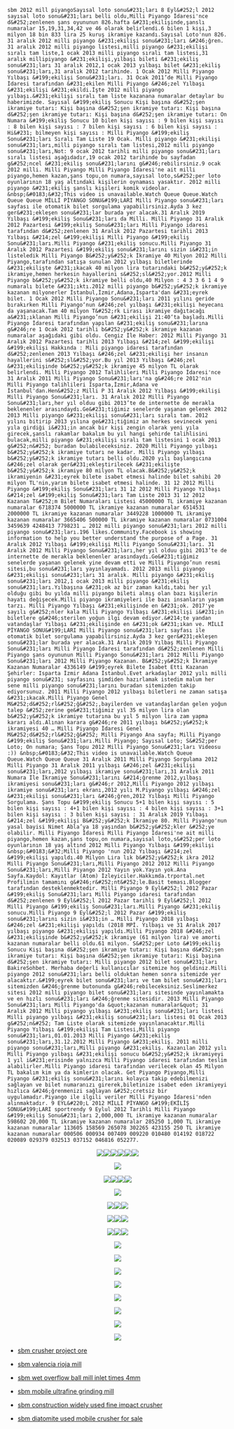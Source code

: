 
```
sbm 2012 mill piyangoSayısal loto sonu&#231;ları 8 Eyl&#252;l 2012 sayısal loto sonu&#231;ları belli oldu,Milli Piyango İdaresi'nce d&#252;zenlenen şans oyununun 826.hafta &#231;ekilişinde,şanslı numaralar 15,19,31,34,42 ve 46 olarak belirlendi.6 bilen 1 kişi,3 milyon 18 bin 833 lira 25 kuruş ikramiye kazandı.Sayısal Loto'nun 826. 31 aralık 2012 milli piyango &#231;ekilişi sonu&#231;ları &#246;ğren. 31 aralık 2012 milli piyango listesi,milli piyango &#231;ekilişi sıralı tam liste,1 ocak 2013 milli piyango sıralı tam listesi,31 aralık millipiyango &#231;ekilişi,yılbaşı bileti &#231;ekiliş sonu&#231;ları 31 aralık 2012,1 ocak 2013 yılbaşı bilet &#231;ekiliş sonu&#231;ları,31 aralık 2012 tarihinde. 1 Ocak 2012 Milli Piyango Yılbaşı &#199;ekilişi Sonu&#231;ları. 31 Ocak 2011’de Milli Piyango İdaresi tarafından &#231;ekilen Milli Piyango &#246;zel Yılbaşı &#231;ekilişi &#231;ekildi.İşte 2012 milli piyango yılbaşı.&#231;ekilişi sıralı tam liste kazanana numaralar detaylar bu haberimizde. Sayısal &#199;ekiliş Sonucu Kişi başına d&#252;şen ikramiye tutarı: Kişi başına d&#252;şen ikramiye tutarı: Kişi başına d&#252;şen ikramiye tutarı: Kişi başına d&#252;şen ikramiye tutarı: On Numara &#199;ekiliş Sonucu 10 bilen kişi sayısı : 9 bilen kişi sayısı : 8 bilen kişi sayısı : 7 bilen kişi sayısı : 6 bilen kişi sayısı : Hi&#231; bilmeyen kişi sayısı : Milli Piyango &#199;ekiliş Sonu&#231;ları Sıralı Tam Liste 19 Ocak. Milli piyango &#231;ekilişi sonu&#231;ları,milli piyango sıralı tam listesi,2012 milli piyango sonu&#231;ları,Not: 9 ocak 2012 tarihli milli piyango sonu&#231;ları sıralı listesi aşağıdadır,19 ocak 2012 tarihinde bu sayfadan g&#252;ncel &#231;ekiliş sonu&#231;larını g&#246;rebilirsiniz.9 ocak 2012 milli. Milli Piyango Milli Piyango İdaresi'ne ait milli piyango,hemen kazan,şans topu,on numara,sayısal loto,s&#252;per loto oyunlarının 18 yaş altındaki kişilerin oynaması yasaktır. 2012 milli piyango &#231;ekiliş şanslı kişileri komik videolar. &nbsp;&#0183;&#32;This video is unavailable.Watch Queue Queue.Watch Queue Queue MİLLİ PİYANGO SONU&#199;LARI Milli Piyango sonu&#231;ları sayfası ile otomatik bilet sorgulama yapabilirsiniz.Ayda 3 kez ger&#231;ekleşen sonu&#231;lar burada yer alacak.31 Aralık 2019 Yılbaşı &#199;ekiliş Sonu&#231;ları da Milli. Milli Piyango 31 Aralık 2012 Pazartesi &#199;ekiliş Sonu&#231;ları Milli Piyango idaresi tarafından d&#252;zenlenen 31 Aralık 2012 Pazartesi tarihli 2013 Yılbaşı &#214;zel &#199;ekilişi Milli Piyango &#199;ekiliş Sonu&#231;ları.Milli Piyango &#231;ekiliş sonucu.Milli Piyango 31 Aralık 2012 Pazartesi &#199;ekiliş sonu&#231;larını sizin i&#231;in listeledik Milli Piyango B&#252;y&#252;k İkramiye 40 Milyon 2012 Milli Piyango,tarafından satışa sunulan 2012 yılbaşı biletlerinde &#231;ekilişte &#231;ıkacak 40 milyon lira tutarındaki b&#252;y&#252;k ikramiye,hemen herkesin hayallerini s&#252;sl&#252;yor.2012 Milli Piyango b&#252;y&#252;k ikramiye belli oldu,40 Milyon : 4 3 3 6 1 4 9 numaralı bilete &#231;ıktı.2012 milli piyango b&#252;y&#252;k ikramiye kazanan milyonerler İstanbul,İzmir,Adana,Isparta'dan &#231;eyrek bilet. 1 Ocak 2012 Milli Piyango Sonu&#231;ları 2011 yılını geride bırakırken Milli Piyango‘nun &#246;zel yılbaşı &#231;ekilişi heyecanı da yaşanacak.Tam 40 milyon T&#252;rk Lirası ikramiye dağıtacağı a&#231;ıklanan Milli Piyango’nun &#231;ekilişi 21:40‘ta başladı.Milli Piyango İdaresi tarafından yapılan &#231;ekiliş sonu&#231;larına g&#246;re 1 Ocak 2012 tarihli b&#252;y&#252;k ikramiye kazanan numaralar aşağıdaki gibi oldu. Cengiz İle Haber: 2012 Milli Piyango 31 Aralık 2012 Pazartesi tarihli 2013 Yılbaşı &#214;zel &#199;ekilişi &#199;ekilişi Hakkında : Mili piyango idaresi tarafından d&#252;zenlenen 2013 Yılbaşı &#246;zel &#231;ekilişi her insanın hayallerini s&#252;sl&#252;yor.Bu yıl 2013 Yılbaşı &#246;zel &#231;ekilişinde b&#252;y&#252;k ikramiye 45 milyon TL olarak belirlendi. Milli Piyango 2012 Talihlileri Milli Piyango İdaresi'nce 31 Aralık 2011 Milli Piyango Sonu&#231;ları'na g&#246;re 2012'nin Milli Piyango talihlileri Isparta,İzmir,Adana ve İstanbul'dan.Hen&#252;z Milli P 31 Aralık 2012 Yılbaşı &#199;ekilişi Milli Piyango Sonu&#231;ları. 31 Aralık 2012 Milli Piyango Sonu&#231;ları,her yıl olduu gibi 2013’te de internette de merakla beklenenler arasındaydı.Ge&#231;tiğimiz senelerde yaşanan gelenek 2012 2013 Milli piyango &#231;ekilişi sonu&#231;ları sıralı tam. 2012 yılını bitirip 2013 yılına ge&#231;tiğimiz an herkes sevinecek yeni yıla girdiği i&#231;in ancak bir kişi zengin olarak yeni yıla girecek,şanslı rakamlar bakalım bu yıl hangi şehirde talihlisini bulacak,milli piyango &#231;ekilişi sıralı tam listesini 1 ocak 2013 g&#252;n&#252; buradan bulabileceksiniz. 2020 Milli Piyango yılbaşı b&#252;y&#252;k ikramiye tutarı ne kadar. Milli Piyango yılbaşı b&#252;y&#252;k ikramiye tutarı belli oldu.2020 yılı başlangıcına &#246;zel olarak ger&#231;ekleştirilecek &#231;ekilişte b&#252;y&#252;k ikramiye 80 milyon TL olacak.B&#252;y&#252;k ikramiyenin &#231;eyrek bilete isabet etmesi halinde bilet sahibi 20 milyon TL'nin,yarım bilete isabet etmesi halinde. 31 12 2012 Milli Piyango &#199;ekiliş Sonu&#231;ları 31 12 2012 Milli Piyango Yılbaşı &#214;zel &#199;ekiliş Sonu&#231;ları Tam Liste 2013 31 12 2012 Kazanan T&#252;m Bilet Numaraları Listesi 45000000 TL ikramiye kazanan numaralar 6718374 5000000 TL ikramiye kazanan numaralar 6514531 2000000 TL ikramiye kazanan numaralar 3449228 1000000 TL ikramiye kazanan numaralar 3665406 500000 TL ikramiye kazanan numaralar 0731004 3459639 4248413 7798231 … 2012 milli piyango sonu&#231;ları 2012 milli piyango sonu&#231;ları.196 likes.Community.Facebook is showing information to help you better understand the purpose of a Page. 31 Aralık 2012 Yılbaşı &#199;ekilişi Milli Piyango Sonu&#231;ları. 31 Aralık 2012 Milli Piyango Sonu&#231;ları,her yıl olduu gibi 2013’te de internette de merakla beklenenler arasındaydı.Ge&#231;tiğimiz senelerde yaşanan gelenek yine devam etti ve Milli Piyango’nun resmi sitesi,bu sonu&#231;ları yayınlayamadı. 2012 2013 milli piyango &#231;ekilişi sonu&#231;ları 31 aralık. Milli piyango &#231;ekiliş sonu&#231;ları 2012,1 ocak 2013 milli piyango &#231;ekiliş sonu&#231;ları.Yılbaşına &#231;ok az bir zaman kaldı,tabi her yıl olduğu gibi bu yılda milli piyango bileti almış olan bazı kişilerin hayatı değişecek.Milli piyango ikramiyeleri ile bazı insanların yaşam tarzı. Milli Piyango Yılbaşı &#231;ekilişinde en &#231;ok. 2017'ye sayılı g&#252;nler kala Milli Piyango Yılbaşı &#231;ekilişi i&#231;in biletlere g&#246;sterilen yoğun ilgi devam ediyor.&#214;te yandan vatandaşlar Yılbaşı &#231;ekilişinde en &#231;ok &#231;ıkan ve. MİLLİ PİYANGO SONU&#199;LARI Milli Piyango sonu&#231;ları sayfası ile otomatik bilet sorgulama yapabilirsiniz.Ayda 3 kez ger&#231;ekleşen sonu&#231;lar burada yer alacak.31 Aralık 2019 Yılbaş Milli Piyango Sonu&#231;ları Milli Piyango İdaresi tarafından d&#252;zenlenen Milli Piyango şans oyununun Milli Piyango Sonu&#231;ları 2012 Milli Piyango Sonu&#231;ları 2012 Milli Piyango Kazanan. B&#252;y&#252;k İkramiye Kazanan Numaralar 4336149 &#199;eyrek Bilete İsabet Etti Kazanan Şehirler: Isparta İzmir Adana İstanbul.Evet arkadaşlar 2012 yılı milli piyango sonu&#231; sayfasını şimdiden hazırlamak istedim malum her sene milli piyango sonu&#231;larını buradan sitemizden takip ediyorsunuz. 2011 Milli Piyango 2012 yılbaşı biletleri ne zaman satışa &#231;ıkacak.Milli Piyango Genel M&#252;d&#252;rl&#252;ğ&#252;,bayilerden ve vatandaşlardan gelen yoğun talep &#252;zerine ge&#231;tiğimiz yıl 35 milyon lira olan b&#252;y&#252;k ikramiye tutarına bu yıl 5 milyon lira zam yapma kararı aldı.Alınan karara g&#246;re 2011 yılbaşı b&#252;y&#252;k ikramiyesi 40 … Milli Piyango İdaresi Genel M&#252;d&#252;rl&#252;ğ&#252; Milli Piyango Ana sayfa; Milli Piyango &#199;ekiliş Sonu&#231;ları.Milli Piyango; Sayısal Loto; S&#252;per Loto; On numara; Şans Topu 2012 Milli Piyango Sonu&#231;ları Videosu :)) &nbsp;&#0183;&#32;This video is unavailable.Watch Queue Queue.Watch Queue Queue 31 Aralık 2011 Milli Piyango Sorgulama 2012 Milli Piyango 31 Aralık 2011 yılbaşı &#246;zel &#231;ekilişi sonu&#231;ları,2012 yılbaşı ikramiye sonu&#231;ları,31 Aralık 2011 Numara İle İkramiye Sonu&#231;larını &#214;ğrenme 2012,yılbaşı ikramiyesi sonu&#231;ları g&#246;r 2012,Milli Piyango 2012 yılbaşı ikramiye sonu&#231;ları ekranı,2012 yılı M.Piyango yılbaşı &#246;zel &#231;ekilişi sonu&#231;ları &#246;ğren,2012 Yılbaşı Milli Piyango Sorgulama. Şans Topu &#199;ekiliş Sonucu 5+1 bilen kişi sayısı : 5 bilen kişi sayısı : 4+1 bilen kişi sayısı : 4 bilen kişi sayısı : 3+1 bilen kişi sayısı : 3 bilen kişi sayısı : 31 Aralık 2019 Yılbaşı &#214;zel &#199;ekilişi B&#252;y&#252;k İkramiye 80. Milli Piyango'nun yasal bayisi Nimet Abla’ya 18 yaşından b&#252;y&#252;kler &#252;ye olabilir. Milli Piyango İdaresi Milli Piyango İdaresi'ne ait milli piyango,hemen kazan,şans topu,on numara,sayısal loto,s&#252;per loto oyunlarının 18 yaş altınd 2012 Milli Piyango Yılbaşı &#199;ekilişi &nbsp;&#0183;&#32;Milli Piyango 'nun 2012 Yılbaşı &#214;zel &#199;ekilişi yapıldı.40 Milyon Lira lık b&#252;y&#252;k ikra 2012 Milli Piyango Sonu&#231;ları,Milli Piyango 2012 2012 Milli Piyango Sonu&#231;ları,Milli Piyango 2012 Yayın yok.Yayın yok.Ana Sayfa.Kaydol: Kayıtlar (Atom) İzleyiciler.Hakkımda.trportal.net Profilimin tamamını g&#246;r&#252;nt&#252;le.Basit teması.Blogger tarafından desteklenmektedir. Milli Piyango 9 Eyl&#252;l 2012 Pazar &#199;ekiliş Sonu&#231;ları Milli Piyango idaresi tarafından d&#252;zenlenen 9 Eyl&#252;l 2012 Pazar tarihli 9 Eyl&#252;l 2012 Milli Piyango &#199;ekiliş Sonu&#231;ları.Milli Piyango &#231;ekiliş sonucu.Milli Piyango 9 Eyl&#252;l 2012 Pazar &#199;ekiliş sonu&#231;larını sizin i&#231;in … Milli Piyango 2018 yılbaşı &#246;zel &#231;ekilişi yapıldı (2018 MPİ. Yılbaşı ve 31 Aralık 2017 yılbaşı piyango &#231;ekilişi yapıldı.Milli Piyango 2018 &#246;zel &#231;ekilişinde b&#252;y&#252;k ikramiye (61 milyon lira) ve amorti kazanan numaralar belli oldu.61 milyon. S&#252;per Loto &#199;ekiliş Sonucu Kişi başına d&#252;şen ikramiye tutarı: Kişi başına d&#252;şen ikramiye tutarı: Kişi başına d&#252;şen ikramiye tutarı: Kişi başına d&#252;şen ikramiye tutarı: Milli piyango 2012 bilet sonu&#231;ları BakireSohbet. Merhaba değerli kullanıcılar sitemize hoş geldiniz.Milli piyango 2012 sonu&#231;ları belli olduktan hemen sonra sitemizde yer alacaktır.&#199;eyrek bilet sonu&#231;ları ve tam bilet sonu&#231;ları sitemizden &#246;ğrenme butonunda g&#246;rebileceksiniz.Seslimerkez sitesi 2012 milli piyango bilet sonu&#231;ları sitesinde yayınlamakta ve en hızlı sonu&#231;ları &#246;ğrenme sitesidir. 2013 Milli Piyango Sonu&#231;ları Milli Piyango'da &quot;kazanan numaralar&quot; 31 Aralık 2012 Milli piyango yılbaşı &#231;ekiliş sonu&#231;ları listesi Milli piyango yılbaşı &#231;ekiliş sonu&#231;ları listesi 01 Ocak 2013 g&#252;n&#252; Tam Liste olarak sitemizde yayınlanacaktır.Milli Piyango Yılbaşı &#199;ekilişi Tam Listesi,Milli piyango sonu&#231;ları,01.01.2013 Milli Piyango &#231;ekiliş sonu&#231;ları,31.12.2012 Milli Piyango &#231;ekiliş. 2011 milli piyango sonu&#231;ları,Milli piyango &#231;ekiliş. Kazanılan 2012 yılı Milli Piyango yılbaşı &#231;ekilişi sonucu b&#252;y&#252;k ikramiyeyi 1 yıl i&#231;erisinde yalnızca Milli Piyango idaresi tarafından teslim alabilirler.Milli Piyango idaresi tarafından verilecek olan 45 Milyon TL bakalım kim ya da kimlerin olacak. Get Piyango Piyango,Milli Piyango &#231;ekiliş sonu&#231;larını kolayca takip edebilmenizi sağlayan ve bilet numaranızı girerek,biletinize isabet eden ikramiyeyi hızlıca &#246;ğrenmenizi sağlayan &#252;cretsiz bir uygulamadır.Piyango ile ilgili veriler Milli Piyango İdaresi'nden alınmaktadır. 9 EYL&#220;L 2012 MİLLİ PİYANGO &#199;EKİLİŞ SONU&#199;LARI sportrendy 9 Eylul 2012 Tarihli Milli Piyango &#199;ekiliş Sonu&#231;ları 2,000,000 TL ikramiye kazanan numaralar 598602 20,000 TL ikramiye kazanan numaralar 285250 1,000 TL ikramiye kazanan numaralar 113605 158569 265078 302265 423155 250 TL ikramiye kazanan numaralar 000506 000934 007409 009220 010480 014192 018722 020089 029379 032513 037152 046816 052277. 
```

<div align="center">
  
<a rel="nofollow" href="https://m.shibang-china.com?f=github&k=sbm+2012+mill+piyango"><img src="https://static.shibang-china.com/en/l.png"></a><img src="https://static.shibang-china.com/en/hw.png"><a rel="nofollow" href="https://m.shibang-china.com/product/?f=github&k=sbm+2012+mill+piyango"><img src="https://static.shibang-china.com/en/p.png"></a><a rel="nofollow" href="https://m.shibang-china.com/cases/?f=github&k=sbm+2012+mill+piyango"><img src="https://static.shibang-china.com/en/c.png"></a><a rel="nofollow" href="https://m.shibang-china.com/news/?f=github&k=sbm+2012+mill+piyango"><img src="https://static.shibang-china.com/en/n.png"></a><a rel="nofollow" href="https://m.shibang-china.com?f=github&k=sbm+2012+mill+piyango"><img src="https://static.shibang-china.com/en/m.png"></a>

<a rel="nofollow" href="https://m.shibang-china.com/product/?f=github&k=sbm+2012+mill+piyango"><img src="https://static.shibang-china.com/en/b.jpg"></a>
  
<a rel="nofollow" href="https://m.shibang-china.com/solution-aggregate.html?f=github&k=sbm+2012+mill+piyango"><img src="https://static.shibang-china.com/en/a.jpg"></a><a rel="nofollow" href="https://m.shibang-china.com/solution-mine.html?f=github&k=sbm+2012+mill+piyango"><img src="https://static.shibang-china.com/en/m.jpg"></a><a rel="nofollow" href="https://m.shibang-china.com/solution-mill.html?f=github&k=sbm+2012+mill+piyango"><img src="https://static.shibang-china.com/en/g.jpg"></a><a rel="nofollow" href="https://m.shibang-china.com/solution-epc.html?f=github&k=sbm+2012+mill+piyango"><img src="https://static.shibang-china.com/en/e.jpg"></a>

<a rel="nofollow" href="https://m.shibang-china.com/product/?f=github&k=sbm+2012+mill+piyango"><img src="https://static.shibang-china.com/en/a-p.png"></a>

<a rel="nofollow" href="https://m.shibang-china.com/product/crusher/c6x.html?f=github&k=sbm+2012+mill+piyango"><img src="https://static.shibang-china.com/en/j.jpg"></a><a rel="nofollow" href="https://m.shibang-china.com/product/crusher/ci5x.html?f=github&k=sbm+2012+mill+piyango"><img src="https://static.shibang-china.com/en/i.jpg"></a><a rel="nofollow" href="https://m.shibang-china.com/product/crusher/hst.html?f=github&k=sbm+2012+mill+piyango"><img src="https://static.shibang-china.com/en/c.jpg"></a>

<a rel="nofollow" href="https://m.shibang-china.com/product/mill/mtw.html?f=github&k=sbm+2012+mill+piyango"><img src="https://static.shibang-china.com/en/mtw.jpg"></a><a rel="nofollow" href="https://m.shibang-china.com/product/mill/scm.html?f=github&k=sbm+2012+mill+piyango"><img src="https://static.shibang-china.com/en/scm.jpg"></a><a rel="nofollow" href="https://m.shibang-china.com/product/mill/lm.html?f=github&k=sbm+2012+mill+piyango"><img src="https://static.shibang-china.com/en/lm.jpg"></a>

<a rel="nofollow" href="https://m.shibang-china.com/product/sand/vsi6x.html?f=github&k=sbm+2012+mill+piyango"><img src="https://static.shibang-china.com/en/6x.jpg"></a><a rel="nofollow" href="https://m.shibang-china.com/product/sand/vu.html?f=github&k=sbm+2012+mill+piyango"><img src="https://static.shibang-china.com/en/vu.jpg"></a><a rel="nofollow" href="https://m.shibang-china.com/product/mobile/klun.html?f=github&k=sbm+2012+mill+piyango"><img src="https://static.shibang-china.com/en/k.jpg"></a>

<a rel="nofollow" href="https://m.shibang-china.com/cases/?f=github&k=sbm+2012+mill+piyango"><img src="https://static.shibang-china.com/en/case.png"></a>

<a rel="nofollow" href="https://m.shibang-china.com/cases/aggregate/202.html?f=github&k=sbm+2012+mill+piyango"><img src="https://static.shibang-china.com/en/c-1.jpg"></a>

<a rel="nofollow" href="https://m.shibang-china.com/cases/aggregate/203.html?f=github&k=sbm+2012+mill+piyango"><img src="https://static.shibang-china.com/en/c-2.jpg"></a>

<a rel="nofollow" href="https://m.shibang-china.com/cases/mill/123.html?f=github&k=sbm+2012+mill+piyango"><img src="https://static.shibang-china.com/en/c-3.jpg"></a>

<a rel="nofollow" href="https://m.shibang-china.com/contact_us.html?f=github&k=sbm+2012+mill+piyango"><img src="https://static.shibang-china.com/en/contact.png"></a>

<a rel="nofollow" href="https://swt.shibang-china.com/?f=github&k=sbm+2012+mill+piyango"><img src="https://static.shibang-china.com/en/chat.png"></a>

<a rel="nofollow" href="https://whatsapp.shibangsoft.com/WhatsApp.php?f=github&k=sbm+2012+mill+piyango"><img src="https://static.shibang-china.com/en/whatsapp.png"></a>

<a rel="nofollow" href="https://m.shibang-china.com/?f=github&k=sbm+2012+mill+piyango"><img src="https://static.shibang-china.com/en/website.png"></a>

</div>


* [sbm crusher project ore](sbm%20crusher%20project%20ore.md)

* [sbm valencia rioja mill](sbm%20valencia%20rioja%20mill.md)

* [sbm wet overflow ball mill inlet times 4mm](sbm%20wet%20overflow%20ball%20mill%20inlet%20times%204mm.md)

* [sbm mobile ultrafine grinding mill](sbm%20mobile%20ultrafine%20grinding%20mill.md)

* [sbm construction widely used fine impact crusher](sbm%20construction%20widely%20used%20fine%20impact%20crusher.md)

* [sbm diatomite used mobile crusher for sale](sbm%20diatomite%20used%20mobile%20crusher%20for%20sale.md)